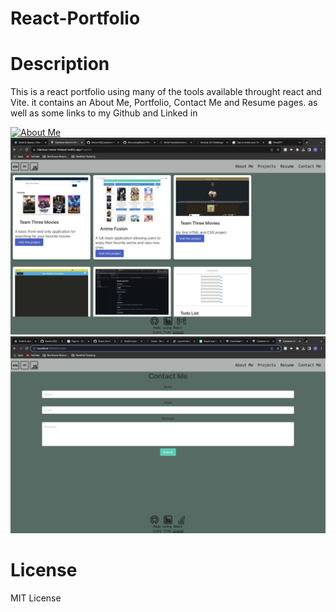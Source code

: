 # React-Portfolio

# Description
This is a react portfolio using many of the tools available throught react and Vite. it contains an About Me, Portfolio, Contact Me and Resume pages. as well as some links to my Github and Linked in

[![About Me](https://github.com/Morinc35/Cameron-Morin-React-Portfoliopublic/AboutMe.png)](https://github.com/Morinc35/Cameron-Morin-React-Portfolio)
[![Projects](public/Projects.png)](https://github.com/Morinc35/Cameron-Morin-React-Portfolio)
[![Contact Me](public/ContactMe.png)](https://github.com/Morinc35/Cameron-Morin-React-Portfolio)
# License 
MIT License